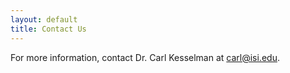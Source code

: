 ```yaml
---
layout: default
title: Contact Us
---
```


For more information, contact Dr. Carl Kesselman at [carl@isi.edu](mailto:carl@isi.edu).

